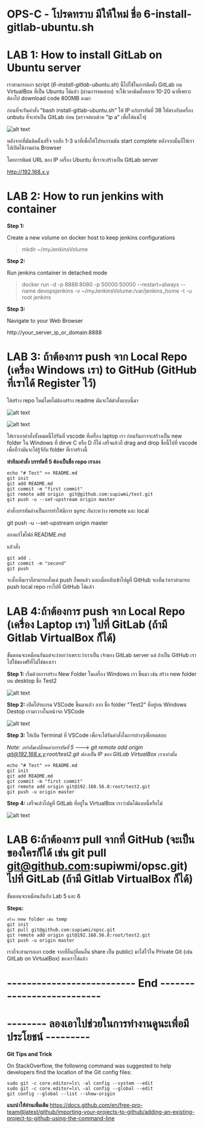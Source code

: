 # OPS-C - โปรดทราบ มีให้ใหม่ ชื่อ 6-install-gitlab-ubuntu.sh

# LAB 1: How to install GitLab on Ubuntu server

เราสามารถเอา script (*6-install-gitlab-ubuntu.sh*) นี้ไปใช้ในการติดตั้ง GitLab บน VirtualBox ที่เป็น Ubuntu ได้แล้ว (ผ่านการทดสอบ) จะใช้เวลาติดตั้งหลาย 10-20 นาที่เพราะต้องไป download code 800MB ลงมา

ก่อนที่จะรันคำสั่ง "bash install-gitlab-ubuntu.sh"  ให้ IP แก้บรรทัดที่ 38 ใหัตรงกับเครื่อง unbutu ที่จะทำเป็น GitLab ก่อน (ตรวจสอบด้วย "ip a" เพื่อให้แน่ใจ)

![alt text](img/2020-11-22_13-04-44.png)

หลังจากที่มันติดตั้งเสร็จ รอสัก 1-3 นาที่เพื่อให้โปรแกรมมัน start complete หลังจากนั้นก็ให้เราไปเปิดใช้งานผ่าน Browser

โดยการพิมพ์ URL ของ IP เครื่อง Ubuntu ที่เราจะสร้างเป็น GitLab server 

http://192.168.x.y 


# LAB 2: How to run jenkins with container

**Step 1:**

Create a new volume on docker host to keep jenkins configurations

> mkdir ~/myJenkinsVolume

**Step 2:**

Run jenkins container in detached mode

> docker run -d -p 8888:8080 -p 50000:50000 --restart=always --name devopsjenkins  -v ~/myJenkinsVolume:/var/jenkins_home -t -u root jenkins

**Step 3:**

Navigate to your Web Browser 

http://your_server_ip_or_domain:8888


# LAB 3: ถ้าต้องการ push จาก Local Repo (เครื่อง Windows เรา) to GitHub (GitHub ที่เราได้ Register ไว้)
ให้สร้าง repo ใหม่โดยไม่ต้องสร้าง readme มันจะใด้ตำสั่งแบบนี้มา

![alt text](img/2020-11-22_08-59-99.png)

![alt text](img/2020-11-22_09-00-90.png)

ให้เราเอาคำสั่งทั้งหมดนี้ไปรันที่ vscode ที่เครื่อง laptop เรา ก่อนรันอาจจะสร้างเป็น new folder ใน Windows ที่ dirve C หรือ D ก็ได้ เสร็จแล้วก็ drag and drop ชื่อนี้ไปที่ vscode
เพื่อที่ว่ามันจะได้รู้จักับ folder ที่เราสร้างนี้

**ทำทีละคำสั่ง บรรทัดที่ 5 ต้องเป็นชื่อ repo เราเอง**
```
echo "# Test" >> README.md
git init
git add README.md
git commit -m "first commit"
git remote add origin  git@github.com:supiwmi/test.git
git push -u --set-upstream origin master
```

คำสั่งบรรทัดล่างเป็นการทำให้มีการ sync กันระหว่าง remote และ local

git push -u --set-upstream origin master

ลองแก้ไขไฟล์ README.md

แล้วสั่ง
```
git add .
git commit -m "second"
git push
```
จะสั่งเห็นเราก็สามารถสั่งแค่ push ก็พอแล้ว และเมื่อกลับเข้าไปดูที่ GitHub จะเห็นว่าเราสามารถ push local repo เราไปที่ GitHub ได้แล้ว

# LAB 4:ถ้าต้องการ push จาก Local Repo (เครื่อง Laptop เรา)  ไปที่ GitLab (ถ้ามี Gitlab VirtualBox ก็ได้)

ขั้นตอนจะเหมือนกันแต่จะง่ายกว่าเพราะว่าเราเป็น เจ้าของ GitLab server แต่ ถ้าเป็น GitHub เราไปใช้ของฟรีที่ไม่ใช่ของเรา

**Step 1:**
เริ่มด้วยการสร้าง New Folder ในเครื่อง  Windows เรา ขี้นมา เช่น สร้าง new folder บน desktop ชื่อ Test2

![alt text](img/2020-11-22_12-27-55.png)

**Step 2:**
เปิดโปรแกรม VSCode ขึ้นมาแล้ว ลาก ชื่อ folder "Test2" ที่อยู่บน Windows Destop เรามาวางในหน้าจอ VSCode 

![alt text](img/2020-11-22_12-31-02.png)

**Step 3:** 
ให้เปิด Terminal ที่ VSCode เพื่อจะได้รันคำสั่งในการต่างๆเพื่อทดสอบ

*Note: อย่าลืมเปลี่ยนคำบรรทัดที่ 5 ---> git remote add origin git@192.168.x.y:root/test2.git ต้องเป็น IP ของ GitLab VirtualBox เราเท่านั้น*

```
echo "# Test" >> README.md
git init
git add README.md
git commit -m "first commit"
git remote add origin git@192.168.56.8:root/test2.git
git push -u origin master
```

**Step 4:**
เสร็จแล้วไปดูที่ GitLab ที่อยู่ใน VirtualBox เราว่ามันได้แบบนี้หรือไม่

![alt text](img/2020-11-22_12-21-33.png)

# LAB 6:ถ้าต้องการ pull จากที่ GitHub (จะเป็นของใครก็ได้ เช่น git pull git@github.com:supiwmi/opsc.git)  ไปที่ GitLab (ถ้ามี Gitlab VirtualBox ก็ได้)

ขั้นตอนจะเหมือนกันกับ Lab 5 และ 6

**Steps:**
```
สร้าง new folder เช่น temp
git init
git pull git@github.com:supiwmi/opsc.git
git remote add origin git@192.168.56.8:root/test2.git
git push -u origin master
```
เราก็จะสามารถเอา code จากที่อื่น(ที่คนอื่น share เป็น public) มาใส่ไว้ใน Private Git (เช่น GitLab on VirtualBox) ของเราได้แล้ว
# -------------------------- End --------------------------

# -------- ลองเอาไปช่วยในการทำงานดูนะเพื่อมีประโยชน์ ---------

**Git Tips and Trick**

On StackOverflow, the following command was suggested to help developers find the location of the Git config files: 
```
sudo git -c core.editor=ls\ -al config --system --edit
sudo git -c core.editor=ls\ -al config --global --edit
git config --global --list --show-origin
```

**แนะนำให้อ่านเพิ่มเติม**
https://docs.github.com/en/free-pro-team@latest/github/importing-your-projects-to-github/adding-an-existing-project-to-github-using-the-command-line
